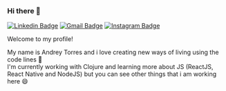 ### Hi there 👋

[![Linkedin Badge](https://img.shields.io/badge/-Andrey%20Torres-2867b2?style=flat-square&logo=Linkedin&logoColor=white&link=https://www.linkedin.com/in/andrey-torres-de-lima-8a6a8b145/)](https://www.linkedin.com/in/andrey-torres-de-lima-8a6a8b145/)
[![Gmail Badge](https://img.shields.io/badge/-Andreytdl@gmail.com-B23121?style=flat-square&logo=Gmail&logoColor=red&link=mailto:andreytdl@gmail.com)](mailto:andreytdl@gmail.com)
[![Instagram Badge](https://img.shields.io/badge/-Andrey%20Codes-833AB4?style=flat-square&logo=Instagram&logoColor=white&link=https://www.instagram.com/andreycodes/)](https://www.instagram.com/andreycodes/) 

Welcome to my profile!

My name is Andrey Torres and i love creating new ways of living using the code lines :rocket: <br>
I'm currently working with Clojure and learning more about JS (ReactJS, React Native and NodeJS) but you can see other things that i am working here :smile:

<!--
**andreytdl/andreytdl** is a ✨ _special_ ✨ repository because its `README.md` (this file) appears on your GitHub profile.

Here are some ideas to get you started:

- 🔭 I’m currently working on ...
- 🌱 I’m currently learning ...
- 👯 I’m looking to collaborate on ...
- 🤔 I’m looking for help with ...
- 💬 Ask me about ...
- 📫 How to reach me: ...
- 😄 Pronouns: ...
- ⚡ Fun fact: ...
-->

